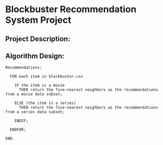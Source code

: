 # Blockbuster Recommendation System Project

## Project Description:


## Algorithm Design:

```
Recommendations:
  
  FOR each item in blockbuster.csv
  
    IF the item is a movie
      THEN return the five-nearest neighbors as the recommendations from a movie data subset;
      
    ELSE (the item is a series)
      THEN return the five-nearest neighbors as the recommendations from a series data subset;
    
    ENDIF;
  
  ENDFOR;

END.
```

